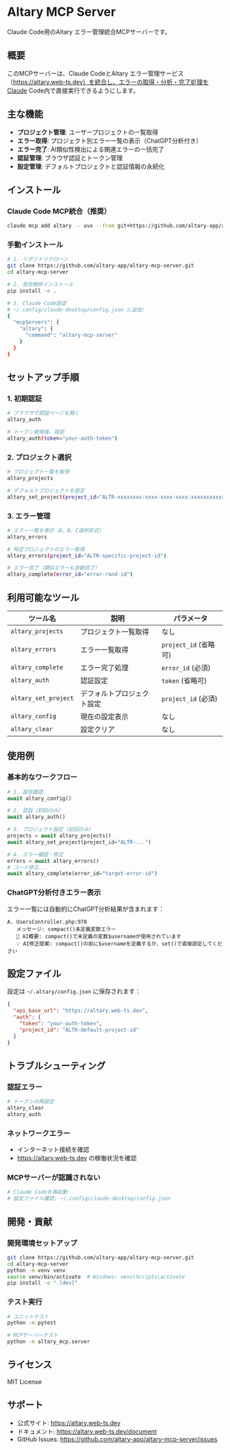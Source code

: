 # Altary MCP Server

Claude Code用のAltary エラー管理統合MCPサーバーです。

## 概要

このMCPサーバーは、Claude CodeとAltary エラー管理サービス（https://altary.web-ts.dev）を統合し、エラーの取得・分析・完了処理をClaude Code内で直接実行できるようにします。

## 主な機能

- **プロジェクト管理**: ユーザープロジェクトの一覧取得
- **エラー取得**: プロジェクト別エラー一覧の表示（ChatGPT分析付き）
- **エラー完了**: AI類似性検出による関連エラーの一括完了
- **認証管理**: ブラウザ認証とトークン管理
- **設定管理**: デフォルトプロジェクトと認証情報の永続化

## インストール

### Claude Code MCP統合（推奨）

```bash
claude mcp add altary -- uvx --from git+https://github.com/altary-app/altary-mcp-server altary-mcp-server
```

### 手動インストール

```bash
# 1. リポジトリクローン
git clone https://github.com/altary-app/altary-mcp-server.git
cd altary-mcp-server

# 2. 依存関係インストール
pip install -e .

# 3. Claude Code設定
# ~/.config/claude-desktop/config.json に追加:
{
  "mcpServers": {
    "altary": {
      "command": "altary-mcp-server"
    }
  }
}
```

## セットアップ手順

### 1. 初期認証

```bash
# ブラウザで認証ページを開く
altary_auth

# トークン取得後、設定
altary_auth(token="your-auth-token")
```

### 2. プロジェクト選択

```bash
# プロジェクト一覧を取得
altary_projects

# デフォルトプロジェクトを設定
altary_set_project(project_id="ALTR-xxxxxxxx-xxxx-xxxx-xxxx-xxxxxxxxxxxx")
```

### 3. エラー管理

```bash
# エラー一覧を表示（A、B、C選択形式）
altary_errors

# 特定プロジェクトのエラー取得
altary_errors(project_id="ALTR-specific-project-id")

# エラー完了（類似エラーも自動完了）
altary_complete(error_id="error-rand-id")
```

## 利用可能なツール

| ツール名 | 説明 | パラメータ |
|---------|------|-----------|
| `altary_projects` | プロジェクト一覧取得 | なし |
| `altary_errors` | エラー一覧取得 | `project_id` (省略可) |
| `altary_complete` | エラー完了処理 | `error_id` (必須) |
| `altary_auth` | 認証設定 | `token` (省略可) |
| `altary_set_project` | デフォルトプロジェクト設定 | `project_id` (必須) |
| `altary_config` | 現在の設定表示 | なし |
| `altary_clear` | 設定クリア | なし |

## 使用例

### 基本的なワークフロー

```python
# 1. 設定確認
await altary_config()

# 2. 認証（初回のみ）
await altary_auth()

# 3. プロジェクト設定（初回のみ）  
projects = await altary_projects()
await altary_set_project(project_id="ALTR-...")

# 4. エラー確認・修正
errors = await altary_errors()
# コード修正...
await altary_complete(error_id="target-error-id")
```

### ChatGPT分析付きエラー表示

エラー一覧には自動的にChatGPT分析結果が含まれます：

```
A. UsersController.php:978
   メッセージ: compact()未定義変数エラー
   🤖 AI概要: compact()で未定義の変数$usernameが使用されています
   💡 AI修正提案: compact()の前に$usernameを定義するか、set()で直接設定してください
```

## 設定ファイル

設定は `~/.altary/config.json` に保存されます：

```json
{
  "api_base_url": "https://altary.web-ts.dev",
  "auth": {
    "token": "your-auth-token",
    "project_id": "ALTR-default-project-id"
  }
}
```

## トラブルシューティング

### 認証エラー

```bash
# トークンの再設定
altary_clear
altary_auth
```

### ネットワークエラー

- インターネット接続を確認
- https://altary.web-ts.dev の稼働状況を確認

### MCPサーバーが認識されない

```bash
# Claude Codeを再起動
# 設定ファイル確認: ~/.config/claude-desktop/config.json
```

## 開発・貢献

### 開発環境セットアップ

```bash
git clone https://github.com/altary-app/altary-mcp-server.git
cd altary-mcp-server
python -m venv venv
source venv/bin/activate  # Windows: venv\Scripts\activate
pip install -e ".[dev]"
```

### テスト実行

```bash
# ユニットテスト
python -m pytest

# MCPサーバーテスト
python -m altary_mcp.server
```

## ライセンス

MIT License

## サポート

- 公式サイト: https://altary.web-ts.dev
- ドキュメント: https://altary.web-ts.dev/document
- GitHub Issues: https://github.com/altary-app/altary-mcp-server/issues